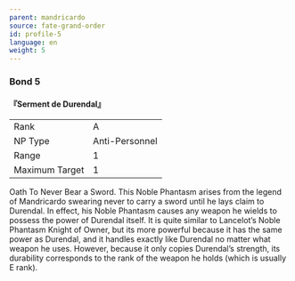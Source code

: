 ```yaml
---
parent: mandricardo
source: fate-grand-order
id: profile-5
language: en
weight: 5
---
```


### Bond 5

#### 『Serment de Durendal』

<table>
  <tr><td>Rank</td><td>A</td></tr>
  <tr><td>NP Type</td><td>Anti-Personnel</td></tr>
  <tr><td>Range</td><td>1</td></tr>
  <tr><td>Maximum Target</td><td>1</td></tr>
</table>

Oath To Never Bear a Sword.
This Noble Phantasm arises from the legend of Mandricardo swearing never to carry a sword until he lays claim to Durendal. In effect, his Noble Phantasm causes any weapon he wields to possess the power of Durendal itself. It is quite similar to Lancelot’s Noble Phantasm Knight of Owner, but its more powerful because it has the same power as Durendal, and it handles exactly like Durendal no matter what weapon he uses. However, because it only copies Durendal’s strength, its durability corresponds to the rank of the weapon he holds (which is usually E rank).
